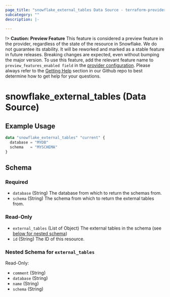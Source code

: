 ```yaml
---
page_title: "snowflake_external_tables Data Source - terraform-provider-snowflake"
subcategory: ""
description: |-
  
---
```


!> **Caution: Preview Feature** This feature is considered a preview feature in the provider, regardless of the state of the resource in Snowflake. We do not guarantee its stability. It will be reworked and marked as a stable feature in future releases. Breaking changes are expected, even without bumping the major version. To use this feature, add the relevant feature name to `preview_features_enabled field` in the [provider configuration](https://registry.terraform.io/providers/Snowflake-Labs/snowflake/latest/docs#schema). Please always refer to the [Getting Help](https://github.com/Snowflake-Labs/terraform-provider-snowflake?tab=readme-ov-file#getting-help) section in our Github repo to best determine how to get help for your questions.

# snowflake_external_tables (Data Source)



## Example Usage

```terraform
data "snowflake_external_tables" "current" {
  database = "MYDB"
  schema   = "MYSCHEMA"
}
```

<!-- schema generated by tfplugindocs -->
## Schema

### Required

- `database` (String) The database from which to return the schemas from.
- `schema` (String) The schema from which to return the external tables from.

### Read-Only

- `external_tables` (List of Object) The external tables in the schema (see [below for nested schema](#nestedatt--external_tables))
- `id` (String) The ID of this resource.

<a id="nestedatt--external_tables"></a>
### Nested Schema for `external_tables`

Read-Only:

- `comment` (String)
- `database` (String)
- `name` (String)
- `schema` (String)
